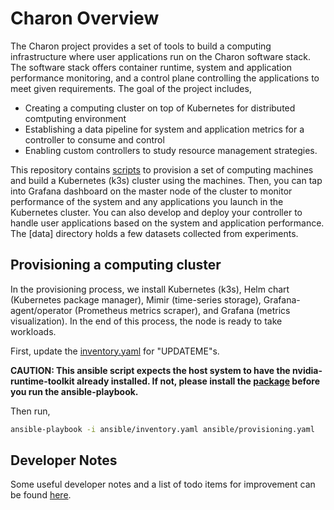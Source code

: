 # Charon Overview
The Charon project provides a set of tools to build a computing infrastructure where user applications run on the Charon software stack. The software stack offers container runtime, system and application performance monitoring, and a control plane controlling the applications to meet given requirements. The goal of the project includes,
- Creating a computing cluster on top of Kubernetes for distributed comtputing environment
- Establishing a data pipeline for system and application metrics for a controller to consume and control
- Enabling custom controllers to study resource management strategies.

This repository contains [scripts](ansible/) to provision a set of computing machines and build a Kubernetes (k3s) cluster using the machines. Then, you can tap into Grafana dashboard on the master node of the cluster to monitor performance of the system and any applications you launch in the Kubernetes cluster. You can also develop and deploy your controller to handle user applications based on the system and application performance. The [data] directory holds a few datasets collected from experiments.

## Provisioning a computing cluster
In the provisioning process, we install Kubernetes (k3s), Helm chart (Kubernetes package manager), Mimir (time-series storage), Grafana-agent/operator (Prometheus metrics scraper), and Grafana (metrics visualization). In the end of this process, the node is ready to take workloads.

First, update the [inventory.yaml](ansible/inventory.yaml) for "UPDATEME"s.

__CAUTION: This ansible script expects the host system to have the nvidia-runtime-toolkit already installed. If not, please install the [package](https://docs.nvidia.com/datacenter/cloud-native/container-toolkit/latest/install-guide.html) before you run the ansible-playbook.__

Then run,
```bash
ansible-playbook -i ansible/inventory.yaml ansible/provisioning.yaml
```

## Developer Notes
Some useful developer notes and a list of todo items for improvement can be found [here](TODO.md).
